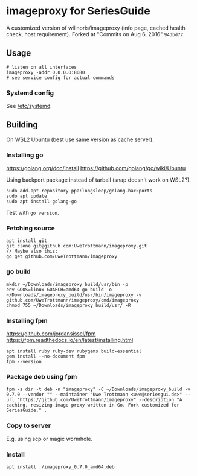 # imageproxy for SeriesGuide

A customized version of willnoris/imageproxy (info page, cached health check, host requirement).
Forked at "Commits on Aug 6, 2016" `94dbd77`.

## Usage
```
# listen on all interfaces
imageproxy -addr 0.0.0.0:8080
# see service config for actual commands
```

### Systemd config
See [/etc/systemd](/etc/systemd).

## Building
On WSL2 Ubuntu (best use same version as cache server).

### Installing go
https://golang.org/doc/install
https://github.com/golang/go/wiki/Ubuntu

Using backport package instead of tarball (snap doesn't work on WSL2?).
```
sudo add-apt-repository ppa:longsleep/golang-backports
sudo apt update
sudo apt install golang-go
```

Test with `go version`.

### Fetching source
```
apt install git
git clone git@github.com:UweTrottmann/imageproxy.git
// Maybe also this:
go get github.com/UweTrottmann/imageproxy
```

### go build
```
mkdir ~/Downloads/imageproxy_build/usr/bin -p
env GOOS=linux GOARCH=amd64 go build -o ~/Downloads/imageproxy_build/usr/bin/imageproxy -v github.com/UweTrottmann/imageproxy/cmd/imageproxy
chmod 755 ~/Downloads/imageproxy_build/usr/ -R
```

### Installing fpm
https://github.com/jordansissel/fpm
https://fpm.readthedocs.io/en/latest/installing.html

```
apt install ruby ruby-dev rubygems build-essential
gem install --no-document fpm
fpm --version
```

### Package deb using fpm
```
fpm -s dir -t deb -n "imageproxy" -C ~/Downloads/imageproxy_build -v 0.7.0 --vendor "" --maintainer "Uwe Trottmann <uwe@seriesgui.de>" --url "https://github.com/UweTrottmann/imageproxy" --description "A caching, resizing image proxy written in Go. Fork customized for SeriesGuide." .
```

### Copy to server
E.g. using scp or magic wormhole.

### Install
`apt install ./imageproxy_0.7.0_amd64.deb`
